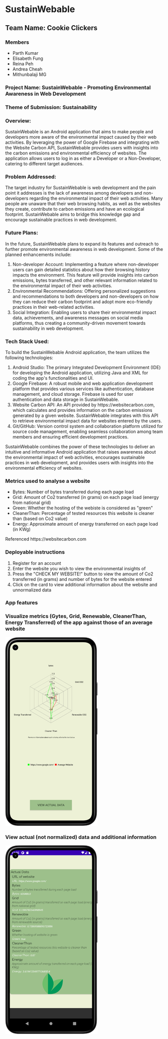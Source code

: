 <h1> SustainWebable </h1>
<h2> Team Name: Cookie Clickers </h2>
<h3> Members </h3> 
<ul>
  <li>Parth Kumar</li>
  <li>Elisabeth Fung</li>
  <li>Reina Peh</li>
  <li>Andrea Cheah</li>
  <li>Mithunbalaji MG</li>
</ul>

<h3>Project Name: SustainWebable - Promoting Environmental Awareness in Web Development</h3>

<h3>Theme of Submission: Sustainability</h3>

<h3>Overview:</h3>
<p>SustainWebable is an Android application that aims to make people and developers more aware of the environmental impact caused by their web activities. By leveraging the power of Google Firebase and integrating with the Website Carbon API, SustainWebable provides users with insights into the carbon emissions and environmental efficiency of websites. The application allows users to log in as either a Developer or a Non-Developer, catering to different target audiences.</p>

<h3>Problem Addressed:</h3>
<p>The target industry for SustainWebable is web development and the pain point it addresses is the lack of awareness among developers and non-developers regarding the environmental impact of their web activities. Many people are unaware that their web browsing habits, as well as the websites they create, contribute to carbon emissions and have an ecological footprint. SustainWebable aims to bridge this knowledge gap and encourage sustainable practices in web development.</p>

<h3>Future Plans:</h3>
<p>In the future, SustainWebable plans to expand its features and outreach to further promote environmental awareness in web development. Some of the planned enhancements include:</p>
<ol>
  <li>Non-developer Account: Implementing a feature where non-developer users can gain detailed statistics about how their browsing history impacts the environment. This feature will provide insights into carbon emissions, bytes transferred, and other relevant information related to the environmental impact of their web activities.</li>
  <li>Environmental Recommendations: Offering personalized suggestions and recommendations to both developers and non-developers on how they can reduce their carbon footprint and adopt more eco-friendly practices in their web-related activities.</li>
  <li>Social Integration: Enabling users to share their environmental impact data, achievements, and awareness messages on social media platforms, thus creating a community-driven movement towards sustainability in web development.</li>
</ol>

<h3>Tech Stack Used:</h3>
<p>To build the SustainWebable Android application, the team utilizes the following technologies:</p>
<ol>
  <li>Android Studio: The primary Integrated Development Environment (IDE) for developing the Android application, utilizing Java and XML for coding the app's functionalities and UI.</li>
  <li>Google Firebase: A robust mobile and web application development platform that provides various services like authentication, database management, and cloud storage. Firebase is used for user authentication and data storage in SustainWebable.</li>
  <li>Website Carbon API: An API provided by https://websitecarbon.com, which calculates and provides information on the carbon emissions generated by a given website. SustainWebable integrates with this API to retrieve environmental impact data for websites entered by the users.</li>
  <li>Git/GitHub: Version control system and collaboration platform utilized for source code management, enabling seamless collaboration among team members and ensuring efficient development practices.</li>
</ol>
<p>SustainWebable combines the power of these technologies to deliver an intuitive and informative Android application that raises awareness about the environmental impact of web activities, encourages sustainable practices in web development, and provides users with insights into the environmental efficiency of websites.</p>

<h3>Metrics used to analyse a website</h3>
<ul>
  <li>Bytes: Number of bytes transferred during each page load</li>
  <li>Grid: Amount of Co2 transferred (in grams) on each page load (energy from national grid)</li>
  <li>Green: Whether the hosting of the webiste is considered as "green"</li>
  <li>CleanerThan: Percentage of tested resources this website is cleaner than (based on Co2 value)</li>
  <li>Energy: Approximate amount of energy transferred on each page load (in KWg)</li>
</ul>
<p>Referenced https://websitecarbon.com</p>

<h3>Deployable instructions</h3>
<ol>
  <li>Register for an account</li>
  <li>Enter the website you wish to view the environmental insights of</li>
  <li>Press the "CHECK MY WEBSITE!" button to view the amount of Co2 transferred (in grams) and number of bytes for the website entered</li>
  <li>Click on the card to view additional information about the website and unnormalized data</li>
</ol>
<h3>App features</h3>
<h3>Visualize metrics (Gytes, Grid, Renewable, CleanerThan, Energy Transferred) of the app against those of an average website</h3>
<img src ="appscreenshots/Screenshot_20230523_202519.png" height="600"/>
<h3>View actual (not normalized) data and additional information</h3>
<img src = "appscreenshots/Screenshot_20230523_200540.png" height="600"/>
     
